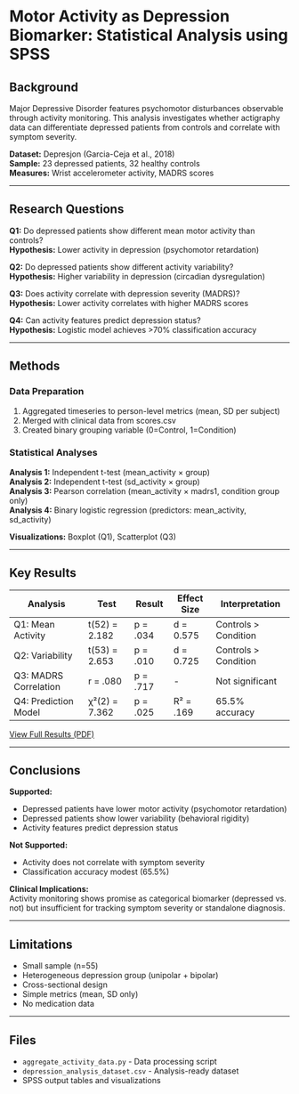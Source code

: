 # Motor Activity as Depression Biomarker: Statistical Analysis using SPSS

## Background

Major Depressive Disorder features psychomotor disturbances observable through activity monitoring. This analysis investigates whether actigraphy data can differentiate depressed patients from controls and correlate with symptom severity.

**Dataset:** Depresjon (Garcia-Ceja et al., 2018)  
**Sample:** 23 depressed patients, 32 healthy controls  
**Measures:** Wrist accelerometer activity, MADRS scores

---

## Research Questions

**Q1:** Do depressed patients show different mean motor activity than controls?  
**Hypothesis:** Lower activity in depression (psychomotor retardation)

**Q2:** Do depressed patients show different activity variability?  
**Hypothesis:** Higher variability in depression (circadian dysregulation)

**Q3:** Does activity correlate with depression severity (MADRS)?  
**Hypothesis:** Lower activity correlates with higher MADRS scores

**Q4:** Can activity features predict depression status?  
**Hypothesis:** Logistic model achieves >70% classification accuracy

---

## Methods

### Data Preparation
1. Aggregated timeseries to person-level metrics (mean, SD per subject)
2. Merged with clinical data from scores.csv
3. Created binary grouping variable (0=Control, 1=Condition)

### Statistical Analyses

**Analysis 1:** Independent t-test (mean_activity × group)  
**Analysis 2:** Independent t-test (sd_activity × group)  
**Analysis 3:** Pearson correlation (mean_activity × madrs1, condition group only)  
**Analysis 4:** Binary logistic regression (predictors: mean_activity, sd_activity)

**Visualizations:** Boxplot (Q1), Scatterplot (Q3)

---

## Key Results

| Analysis | Test | Result | Effect Size | Interpretation |
|----------|------|--------|-------------|----------------|
| Q1: Mean Activity | t(52) = 2.182 | p = .034 | d = 0.575 | Controls > Condition |
| Q2: Variability | t(53) = 2.653 | p = .010 | d = 0.725 | Controls > Condition |
| Q3: MADRS Correlation | r = .080 | p = .717 | - | Not significant |
| Q4: Prediction Model | χ²(2) = 7.362 | p = .025 | R² = .169 | 65.5% accuracy |

[View Full Results (PDF)](output2.pdf)

---

## Conclusions

**Supported:**
- Depressed patients have lower motor activity (psychomotor retardation)
- Depressed patients show lower variability (behavioral rigidity)
- Activity features predict depression status

**Not Supported:**
- Activity does not correlate with symptom severity
- Classification accuracy modest (65.5%)

**Clinical Implications:**  
Activity monitoring shows promise as categorical biomarker (depressed vs. not) but insufficient for tracking symptom severity or standalone diagnosis.

---

## Limitations

- Small sample (n=55)
- Heterogeneous depression group (unipolar + bipolar)
- Cross-sectional design
- Simple metrics (mean, SD only)
- No medication data

---

## Files

- `aggregate_activity_data.py` - Data processing script
- `depression_analysis_dataset.csv` - Analysis-ready dataset
- SPSS output tables and visualizations
